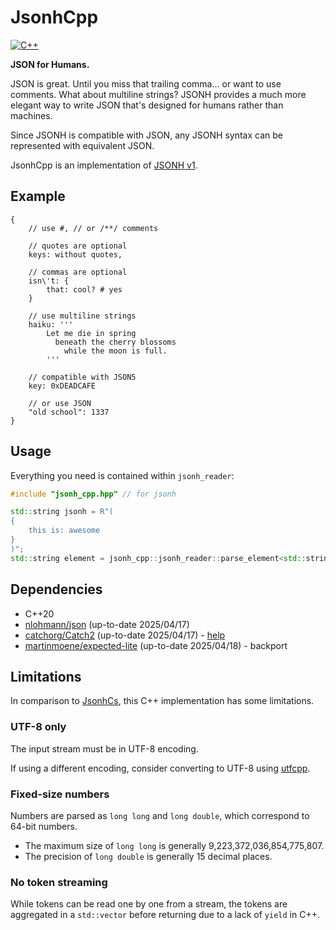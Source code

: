 # JsonhCpp

[![C++](https://img.shields.io/github/release/jsonh-org/JsonhCpp.svg?style=flat-square&label=c%2b%2b)](https://github.com/jsonh-org/JsonhCpp/releases)

**JSON for Humans.**

JSON is great. Until you miss that trailing comma... or want to use comments. What about multiline strings?
JSONH provides a much more elegant way to write JSON that's designed for humans rather than machines.

Since JSONH is compatible with JSON, any JSONH syntax can be represented with equivalent JSON.

JsonhCpp is an implementation of [JSONH v1](https://github.com/jsonh-org/Jsonh).

## Example

```jsonh
{
    // use #, // or /**/ comments
    
    // quotes are optional
    keys: without quotes,

    // commas are optional
    isn\'t: {
        that: cool? # yes
    }

    // use multiline strings
    haiku: '''
        Let me die in spring
          beneath the cherry blossoms
            while the moon is full.
        '''
    
    // compatible with JSON5
    key: 0xDEADCAFE

    // or use JSON
    "old school": 1337
}
```

## Usage

Everything you need is contained within `jsonh_reader`:

```cpp
#include "jsonh_cpp.hpp" // for jsonh

std::string jsonh = R"(
{
    this is: awesome
}
)";
std::string element = jsonh_cpp::jsonh_reader::parse_element<std::string>(jsonh).value();
```

## Dependencies

- C++20
- [nlohmann/json](https://github.com/nlohmann/json) (up-to-date 2025/04/17)
- [catchorg/Catch2](https://github.com/catchorg/Catch2) (up-to-date 2025/04/17) - [help](https://stackoverflow.com/a/78804393)
- [martinmoene/expected-lite](https://github.com/martinmoene/expected-lite) (up-to-date 2025/04/18) - backport

## Limitations

In comparison to [JsonhCs](https://github.com/jsonh-org/Jsonhcs), this C++ implementation has some limitations.

### UTF-8 only

The input stream must be in UTF-8 encoding.

If using a different encoding, consider converting to UTF-8 using [utfcpp](https://github.com/nemtrif/utfcpp).

### Fixed-size numbers

Numbers are parsed as `long long` and `long double`, which correspond to 64-bit numbers.
- The maximum size of `long long` is generally 9,223,372,036,854,775,807.
- The precision of `long double` is generally 15 decimal places.

### No token streaming

While tokens can be read one by one from a stream, the tokens are aggregated in a `std::vector`
before returning due to a lack of `yield` in C++.